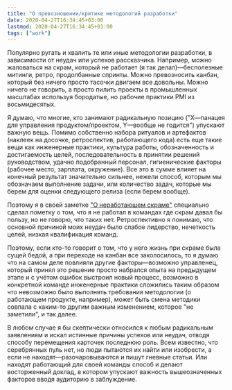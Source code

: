 ```yaml
---
title: "О превозношении/критике методологий разработки"
date: 2020-04-27T16:34:45+03:00
lastmod: 2020-04-27T16:34:45+03:00
tags: ["work"]
---
```


Популярно ругать и хвалить те или иные методологии разработки, в зависимости от неудач или успехов рассказчика. Например, можно жаловаться на скрам, который не работает (я так делал)—бесполезные митинги, ретро, продолбанные спринты. Можно превозносить канбан, который без ничего просто тасочки двигаем все довольны. Можно ничего не говорить, а просто пилить проекты в промышленных масштабах используя бородатые, но рабочие практики PMI из восьмидесятых.

Я думаю, что многие, кто занимают радикальную позицию ("Х—панацея для управления продуктом/проектом, Y—вообще не годится") упускают важную вещь. Помимо собственно набора ритуалов и артефактов (наклеек на досочке, ретроспектив, работающего кода) есть еще такие вещи как инженерные практики, культура работы, обозначенность и достигаемость целей, последовательность в принятии решений руководством, удачно подобранный персонал, гигиенические факторы (рабочее место, зарплата, окружение). Все это в сумме влияет на конечный результат значительно сильнее, нежели способ, которым мы обозначаем выполнение задачи, или количество задач, которые мы берем для оценки следующего релиза (если берем вообще).

Поэтому я в своей заметке ["О неработающем скраме"](/post/bad-scrum/) специально сделал пометку о том, что я не работал в командах где скрам давал бы пользу, но не говорю, что таких нет. Ретроспективно я понимаю, что основной причиной моих неудач было слабое лидерство, нечеткость целей, низкая квалификация команд.

Поэтому, если кто-то говорит о том, что у него жизнь при скраме была сущей бедой, а при переходе на канбан все заколосилось, то я думаю что на самом деле повлияли другие факторы—возможно управленец, который принял это решение просто набрался опыта на предыдущем этапе и с учётом ошибок выстроил новый процесс, возможно в конкретной команде инженерные практики сложились таким образом что невозможно было выполнять требования методологии (о работающем продукте, например), может быть смена методики совпала с каким-то другим важным изменением, которое "не заметили", и так далее.

В любом случае я бы скептически относился к любым радикальным заявлениям и искал истинные причины успехов или неудач, отводя способу перемещения карточек последнюю роль. Всем известно, что серебрянных пуль нет, но люди пытаются их найти или изобрести, а если не находят—разочаровываются и пишут гневные статьи. Или находят работающий для своей команды способ и делают восторженный доклад, в котором упускают важность вышеозначенных факторов вводя аудиторию в заблуждение.
